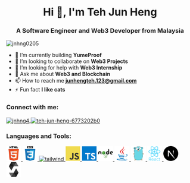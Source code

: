 <h1 align="center">Hi 👋, I'm Teh Jun Heng</h1>  
<h3 align="center">A Software Engineer and Web3 Developer from Malaysia</h3>  

<p align="left">  
  <img src="https://komarev.com/ghpvc/?username=jnhng0205&label=Profile%20views&color=0e75b6&style=flat" alt="jnhng0205" />  
</p>  

- 🔭 I’m currently building **YumeProof**
- 👯 I’m looking to collaborate on **Web3 Projects**  
- 🤝 I’m looking for help with **Web3 Internship**  
- 💬 Ask me about **Web3 and Blockchain**  
- 📫 How to reach me **junhengteh.123@gmail.com**  
- ⚡ Fun fact **I like cats**  

<h3 align="left">Connect with me:</h3>  
<p align="left">  
  <a href="https://twitter.com/jnhng4" target="blank">
    <img align="center" src="https://raw.githubusercontent.com/rahuldkjain/github-profile-readme-generator/master/src/images/icons/Social/twitter.svg" alt="jnhng4" height="30" width="40" />
  </a>  
  <a href="https://www.linkedin.com/in/jun-heng-teh-6773202b0/" target="blank">
    <img align="center" src="https://raw.githubusercontent.com/rahuldkjain/github-profile-readme-generator/master/src/images/icons/Social/linked-in-alt.svg" alt="teh-jun-heng-6773202b0" height="30" width="40" />
  </a>  
</p>  

<h3 align="left">Languages and Tools:</h3>  
<p align="left">  
  <a href="" target="_blank" rel="noreferrer">
    <img src="https://raw.githubusercontent.com/devicons/devicon/master/icons/html5/html5-original-wordmark.svg" alt="html5" width="40" height="40"/>
  </a>  
  <a href="" target="_blank" rel="noreferrer">
    <img src="https://raw.githubusercontent.com/devicons/devicon/master/icons/css3/css3-original-wordmark.svg" alt="css3" width="40" height="40"/>
  </a>
  <a href="" target="_blank" rel="noreferrer">
    <img src="https://www.vectorlogo.zone/logos/tailwindcss/tailwindcss-icon.svg" alt="tailwind" width="40" height="40"/>
  </a>  
  <a href="" target="_blank" rel="noreferrer">
    <img src="https://raw.githubusercontent.com/devicons/devicon/master/icons/javascript/javascript-original.svg" alt="javascript" width="40" height="40"/>
  </a>
  <a href="" target="_blank" rel="noreferrer">
    <img src="https://raw.githubusercontent.com/devicons/devicon/master/icons/typescript/typescript-original.svg" alt="typescript" width="40" height="40"/>
  </a>
  <a href="" target="_blank" rel="noreferrer">
    <img src="https://raw.githubusercontent.com/devicons/devicon/master/icons/nodejs/nodejs-original-wordmark.svg" alt="nodejs" width="40" height="40"/>
  </a>
  <a href="" target="_blank" rel="noreferrer">
    <img src="https://raw.githubusercontent.com/devicons/devicon/master/icons/java/java-original.svg" alt="solidity" width="40" height="40"/>
  </a> 
  <a href="" target="_blank" rel="noreferrer">
    <img src="https://raw.githubusercontent.com/devicons/devicon/master/icons/go/go-original.svg" alt="solidity" width="40" height="40"/>
  </a> 
  <a href="" target="_blank" rel="noreferrer">
    <img src="https://raw.githubusercontent.com/devicons/devicon/master/icons/react/react-original-wordmark.svg" alt="react" width="40" height="40"/>
  </a>  
   <a href="" target="_blank" rel="noreferrer">
    <img src="https://raw.githubusercontent.com/devicons/devicon/master/icons/nextjs/nextjs-original.svg" alt="nextjs" width="40" height="40"/>
  </a>   
  <a href="" target="_blank" rel="noreferrer">
    <img src="https://raw.githubusercontent.com/devicons/devicon/master/icons/solidity/solidity-original.svg" alt="solidity" width="40" height="40"/>
  </a>  

</p>  
